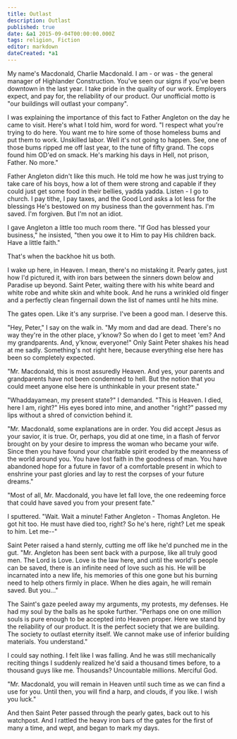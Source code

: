 ```yaml
---
title: Outlast
description: Outlast
published: true
date: &a1 2015-09-04T00:00:00.000Z
tags: religion, Fiction
editor: markdown
dateCreated: *a1
---
```


My name's Macdonald, Charlie Macdonald. I am - or was - the general manager of Highlander Construction. You've seen our signs if you've been downtown in the last year. I take pride in the quality of our work. Employers expect, and pay for, the reliability of our product. Our unofficial motto is "our buildings will outlast your company".

<!-- more -->

I was explaining the importance of this fact to Father Angleton on the day he came to visit. Here's what I told him, word for word. "I respect what you're trying to do here. You want me to hire some of those homeless bums and put them to work. Unskilled labor. Well it's not going to happen. See, one of those bums ripped me off last year, to the tune of fifty grand. The cops found him OD'ed on smack. He's marking his days in Hell, not prison, Father. No more."

Father Angleton didn't like this much. He told me how he was just trying to take care of his boys, how a lot of them were strong and capable if they could just get some food in their bellies, yadda yadda. Listen - I go to church. I pay tithe, I pay taxes, and the Good Lord asks a lot less for the blessings He's bestowed on my business than the government has. I'm saved. I'm forgiven. But I'm not an idiot.

I gave Angleton a little too much room there. "If God has blessed your business," he insisted, "then you owe it to Him to pay His children back. Have a little faith."

That's when the backhoe hit us both.

I wake up here, in Heaven. I mean, there's no mistaking it. Pearly gates, just how I'd pictured it, with iron bars between the sinners down below and Paradise up beyond. Saint Peter, waiting there with his white beard and white robe and white skin and white book. And he runs a wrinkled old finger and a perfectly clean fingernail down the list of names until he hits mine.

The gates open. Like it's any surprise. I've been a good man. I deserve this.

"Hey, Peter," I say on the walk in. "My mom and dad are dead. There's no way they're in the other place, y'know? So when do I get to meet 'em? And my grandparents. And, y'know, everyone!" Only Saint Peter shakes his head at me sadly. Something's not right here, because everything else here has been so completely expected.

"Mr. Macdonald, this is most assuredly Heaven. And yes, your parents and grandparents have not been condemned to hell. But the notion that you could meet anyone else here is unthinkable in your present state."

"Whaddayamean, my present state?" I demanded. "This is Heaven. I died, here I am, right?" His eyes bored into mine, and another "right?" passed my lips without a shred of conviction behind it.

"Mr. Macdonald, some explanations are in order. You did accept Jesus as your savior, it is true. Or, perhaps, you did at one time, in a flash of fervor brought on by your desire to impress the woman who became your wife. Since then you have found your charitable spirit eroded by the meanness of the world around you. You have lost faith in the goodness of man. You have abandoned hope for a future in favor of a comfortable present in which to enshrine your past glories and lay to rest the corpses of your future dreams."

"Most of all, Mr. Macdonald, you have let fall love, the one redeeming force that could have saved you from your present fate."

I sputtered. "Wait. Wait a minute! Father Angleton - Thomas Angleton. He got hit too. He must have died too, right? So he's here, right? Let me speak to him. Let me--"

Saint Peter raised a hand sternly, cutting me off like he'd punched me in the gut. "Mr. Angleton has been sent back with a purpose, like all truly good men. The Lord is Love. Love is the law here, and until the world's people can be saved, there is an infinite need of love such as his. He will be incarnated into a new life, his memories of this one gone but his burning need to help others firmly in place. When he dies again, he will remain saved. But you..."

The Saint's gaze peeled away my arguments, my protests, my defenses. He had my soul by the balls as he spoke further. "Perhaps one on one million souls is pure enough to be accepted into Heaven proper. Here we stand by the reliability of our product. It is the perfect society that we are building. The society to outlast eternity itself. We cannot make use of inferior building materials. You understand."

I could say nothing. I felt like I was falling. And he was still mechanically reciting things I suddenly realized he'd said a thousand times before, to a thousand guys like me. Thousands? Uncountable millions. Merciful God.

"Mr. Macdonald, you will remain in Heaven until such time as we can find a use for you. Until then, you will find a harp, and clouds, if you like. I wish you luck."

And then Saint Peter passed through the pearly gates, back out to his watchpost. And I rattled the heavy iron bars of the gates for the first of many a time, and wept, and began to mark my days.
